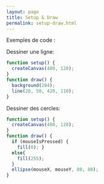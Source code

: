 ```yaml
---
layout: page
title: Setup & Draw
permalink: setup-draw.html
---
```


Exemples de code :

Dessiner une ligne:

```javascript
function setup() {
  createCanvas(480, 120);
}
function draw() {
  background(204); 
  line(20, 50, 420, 110);
}
```


Dessiner des cercles: 

```javascript
function setup() { 
  createCanvas(480, 120);
}
function draw() {
  if (mouseIsPressed) {
    fill(0); }
  else{
    fill(255); 
  }
  ellipse(mouseX, mouseY, 80, 80);
}
```
